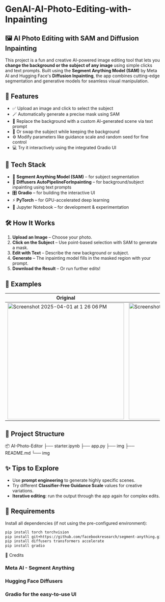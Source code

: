 # GenAI-AI-Photo-Editing-with-Inpainting

## 🖼️ AI Photo Editing with SAM and Diffusion Inpainting

This project is a fun and creative AI-powered image editing tool that lets you **change the background or the subject of any image** using simple clicks and text prompts. Built using the **Segment Anything Model (SAM)** by Meta AI and Hugging Face's **Diffusion Inpainting**, the app combines cutting-edge segmentation and generative models for seamless visual manipulation.

## 🚀 Features

- ✅ Upload an image and click to select the subject
- 🪄 Automatically generate a precise mask using SAM
- 🎨 Replace the background with a custom AI-generated scene via text prompt
- 🔄 Or swap the subject while keeping the background
- ⚙️ Modify parameters like guidance scale and random seed for fine control
- 💻 Try it interactively using the integrated Gradio UI

## 🧠 Tech Stack

- 🤖 **Segment Anything Model (SAM)** – for subject segmentation
- 🌈 **Diffusers AutoPipelineForInpainting** – for background/subject inpainting using text prompts
- 🎛️ **Gradio** – for building the interactive UI
- ⚡ **PyTorch** – for GPU-accelerated deep learning
- 🐍 Jupyter Notebook – for development & experimentation

## 🛠️ How It Works

1. **Upload an Image** – Choose your photo.
2. **Click on the Subject** – Use point-based selection with SAM to generate a mask.
3. **Edit with Text** – Describe the new background or subject.
4. **Generate** – The inpainting model fills in the masked region with your prompt.
5. **Download the Result** – Or run further edits!

## 📸 Examples

| Original | Mask | Edited |
|---------|------|--------|
| <img width="379" alt="Screenshot 2025-04-01 at 1 26 06 PM" src="https://github.com/user-attachments/assets/fb52df50-ebfd-4fd8-a503-b3f6c2708718" />| <img width="379" alt="Screenshot 2025-04-01 at 1 26 06 PM" src="https://github.com/user-attachments/assets/609c1467-f9fe-45af-a6d0-59de4a04a80a" /> | <img width="372" alt="Screenshot 2025-04-01 at 1 26 28 PM" src="https://github.com/user-attachments/assets/1d37ed59-bfa6-4daf-9862-ce03d392877d" /> |

## 📁 Project Structure
📦 AI-Photo-Editor 
  ├── starter.ipynb 
  ├── app.py
  ├── img
  ├── README.md 
  └── img
## ✨ Tips to Explore

- Use **prompt engineering** to generate highly specific scenes.
- Try different **Classifier-Free Guidance Scale** values for creative variations.
- **Iterative editing**: run the output through the app again for complex edits.

## 🧪 Requirements

Install all dependencies (if not using the pre-configured environment):

```bash
pip install torch torchvision
pip install git+https://github.com/facebookresearch/segment-anything.git
pip install diffusers transformers accelerate
pip install gradio
```


📎 Credits
### Meta AI - Segment Anything
### Hugging Face Diffusers
### Gradio for the easy-to-use UI
